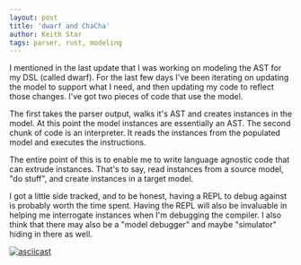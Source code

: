 ```yaml
---
layout: post
title: 'dwarf and ChaCha'
author: Keith Star
tags: parser, rust, modeling
---
```


I mentioned in the last update that I was working on modeling the AST for my DSL (called dwarf).
For the last few days I've been iterating on updating the model to support what I need, and then updating my code to reflect those changes.
I've got two pieces of code that use the model.

The first takes the parser output, walks it's AST and creates instances in the model.
At this point the model instances are essentially an AST.
The second chunk of code is an interpreter.
It reads the instances from the populated model and executes the instructions.

The entire point of this is to enable me to write language agnostic code that can extrude instances.
That's to say, read instances from a source model, "do stuff", and create instances in a target model.

I got a little side tracked, and to be honest, having a REPL to debug against is probably worth the time spent.
Having the REPL will also be invaluable in helping me interrogate instances when I'm debugging the compiler.
I also think that there may also be a "model debugger" and maybe "simulator" hiding in there as well.

[![asciicast](https://asciinema.org/a/i4TOaFTrcQ18KOcaGgowvCAAz.svg)](https://asciinema.org/a/i4TOaFTrcQ18KOcaGgowvCAAz)
